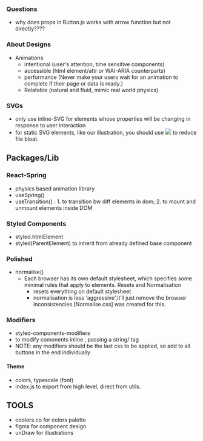 ### Questions

- why does props in Button.js works with arrow function but not directly????

### About Designs

- Animations
  - intentional (user's attention, time sensitive components)
  - accessible (html element/attr or WAI-ARIA counterparts)
  - performance (Never make your users wait for an animation to complete if their page or data is ready.)
  - Relatable (natural and fluid, mimic real world physics)

### SVGs

- only use inline-SVG for elements whose properties will be changing in response to user interaction
- for static SVG elements, like our illustration, you should use <img src={...} /> to reduce file bloat.

## Packages/Lib

### React-Spring

- physics based animation library
- useSpring()
- useTransition() : 1. to transition bw diff elements in dom; 2. to mount and unmount elements inside DOM

### Styled Components

- styled.htmlElement
- styled(ParentElement) to inherit from already defined base component

### Polished

- normalise()
  - Each browser has its own default stylesheet, which specifies some minimal rules that apply to elements.
    Resets and Normalisation
    - resets everything on default stylesheet
    - normalisation is less 'aggressive',it’ll just remove the browser inconsistencies.[Normalise.css] was created for this.

### Modifiers

- styled-components-modifiers
- to modify comonents inline , passing a string/ tag
- NOTE: any modifiers should be the last css to be applied, so add to all buttons in the end individually

#### Theme

- colors, typescale (font)
- index.js to export from high level, direct from utils.

## TOOLS

- coolors.co for colors palette
- figma for component design
- unDraw for illustrations

